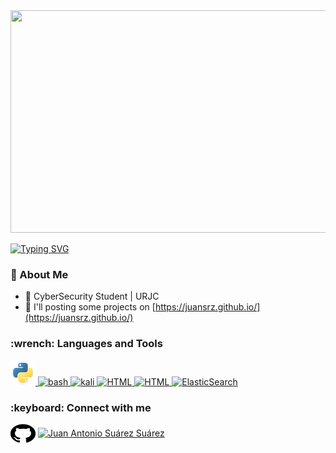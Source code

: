 <img src="https://media2.giphy.com/media/pOEbLRT4SwD35IELiQ/giphy.gif?cid=ecf05e47ct4yhk8pvu597tp5o2b6txvqwnxj0wrga3e93t9l&rid=giphy.gif&ct=g" height="356" width="1035">


<a href="https://git.io/typing-svg"><img src="https://readme-typing-svg.demolab.com?font=Fira+Code&size=23&duration=4000&pause=2000&center=true&vCenter=true&multiline=true&width=1100&height=70&lines=Hi+there+%F0%9F%91%8B%2C+I'm+Juan+Antonio+Suárez+Suárez;Cybersecurity+student+%7C+CTF+Player+%7C+Red+Team+%7C+eJPT" alt="Typing SVG" /></a>

### :bust_in_silhouette: About Me
  
- :closed_book: CyberSecurity Student | URJC
- :pencil: I'll posting some projects on [https://juansrz.github.io/](https://juansrz.github.io/)

<h3 align="left">:wrench: Languages and Tools</h3>
<p align="left"> <a href="https://www.python.org" target="_blank" rel="noreferrer"> <img src="https://raw.githubusercontent.com/devicons/devicon/master/icons/python/python-original.svg" alt="python" width="40" height="40"/> </a> <a href="https://www.gnu.org/software/bash/" target="_blank" rel="noreferrer"> <img src="https://www.vectorlogo.zone/logos/gnu_bash/gnu_bash-icon.svg" alt="bash" width="40" height="40"/> </a> <a href="https://www.kali.org/" target="_blank" rel="noreferrer"> <img src="https://raw.githubusercontent.com/get-icon/geticon/master/icons/kali-dragon-icon.svg" alt="kali" width="40" height="40"/> </a> <a href="https://www.w3.org/standards/webdesign/htmlcss#whatcss" target="_blank" rel="noreferrer"> <img src="https://www.vectorlogo.zone/logos/w3_html5/w3_html5-icon.svg" alt="HTML" width="40" height="40"/> </a> <a href="https://www.w3.org/standards/webdesign/htmlcss#whatcss" target="_blank" rel="noreferrer"> <img src="https://www.vectorlogo.zone/logos/w3_css/w3_css-icon.svg" alt="HTML" width="40" height="40"/> </a> <a href="https://www.elastic.co/es/what-is/elasticsearch" target="_blank" rel="noreferrer"> <img src="https://www.vectorlogo.zone/logos/elastic/elastic-icon.svg" alt="ElasticSearch" width="40" height="40"/> </a> </p>

<h3 align="left">:keyboard: Connect with me</h3>
<p align="left">
<a href="https://github.com/juansrz" target="blank"><img align="center" src="https://raw.githubusercontent.com/FedericoManzano/bodystyle-iconos/master/svg/bs-github.svg" alt="juansrz" height="30" width="40" /></a>
<a href="https://www.linkedin.com/in/jasrz/" target="blank"><img align="center" src="https://raw.githubusercontent.com/rahuldkjain/github-profile-readme-generator/master/src/images/icons/Social/linked-in-alt.svg" alt="Juan Antonio Suárez Suárez" height="30" width="40" /></a>
</p>



